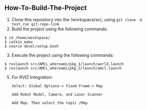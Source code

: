 
                                      
## How-To-Build-The-Project

1. Clone this repository into the /workspace/src, using `git clone -b test_run git-repo-link`
2. Build the project using the following commands:
  ```
  $ cd /home/workspace/
  $ catkin_make
  $ source devel/setup.bash
  ```
3. Execute the project using the following commands:
  ```
  $ roslaunch src/AMCL_whereami/pkg_1/launch/world.launch
  $ roslaunch src/AMCL_whereami/pkg_2/launch/amcl.launch
  ```

5. For RVIZ Integration: 

   `Select: Global Options-> Fixed Frame-> Map`
   
   `Add Robot Model, Camera, and Laser Scanner`

   `Add Map. Then select the topic /Map`
 
   
 
   
 
